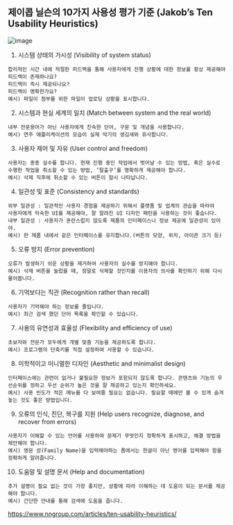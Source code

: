 제이콥 닐슨의 10가지 사용성 평가 기준 (Jakob’s Ten Usability Heuristics)
---
![image](https://user-images.githubusercontent.com/109025674/208391330-d9a298d6-0929-410f-bf4c-3122aa5a7523.png)

1. 시스템 상태의 가시성 (Visibility of system status)
```
합리적인 시간 내에 적절한 피드백을 통해 사용자에게 진행 상황에 대한 정보를 항상 제공해야 
피드백이 존재하나요?
피드백이 즉시 제공되나요?
피드백이 명확한가요?
예시) 파일이 첨부를 위한 파일이 업로딩 상황을 표시합니다.
```

2. 시스템과 현실 세계의 일치 (Match between system and the real world)
```
내부 전문용어가 아닌 사용자에게 친숙한 단어, 구문 및 개념을 사용합니다.
예시) 연주 애플리케이션의 모습이 실제 악기의 생김새와 유사합니다.
```


3. 사용자 제어 및 자유 (User control and freedom)
```
사용자는 종종 실수를 합니다. 현재 진행 중인 작업에서 벗어날 수 있는 방법, 혹은 실수로 수행한 작업을 취소할 수 있는 방법, ’탈출구’를 명확하게 제공해야 합니다.
예시) 삭제 직후에 취소할 수 있는 버튼이 잠시 나타납니다.
```


4. 일관성 및 표준 (Consistency and standards)
```
외부 일관성 : 일관적인 사용자 경험을 제공하기 위해서 플랫폼 및 업계의 관습을 따라야
사용자에게 익숙한 UI를 제공해야, 잘 알려진 UI 디자인 패턴을 사용하는 것이 좋습니다.
내부 일관성 : 사용자가 혼란스럽지 않도록 제품의 인터페이스나 정보 제공에 일관성이 있어야.
예시) 한 제품 내에서 같은 인터페이스를 유지합니다.(버튼의 모양, 위치, 아이콘 크기 등)
```


5. 오류 방지 (Error prevention)
```
오류가 발생하기 쉬운 상황을 제거하여 사용자의 실수를 방지해야 합니다.
예시) 삭제 버튼을 눌렀을 때, 정말로 삭제할 것인지를 이용자의 의사를 확인하기 위해 다시 물어봅니다.
```


6. 기억보다는 직관 (Recognition rather than recall)
```
사용자가 기억해야 하는 정보를 줄입니다.
예시) 최근 검색 했던 단어 목록을 확인할 수 있습니다.
```


7. 사용의 유연성과 효율성 (Flexibility and efficiency of use)
```
초보자와 전문가 모두에게 개별 맞춤 기능을 제공하도록 합니다.
예시) 프로그램의 단축키를 직접 설정하여 사용할 수 있습니다.
```


8. 미학적이고 미니멀한 디자인 (Aesthetic and minimalist design)
```
인터페이스에는 관련이 없거나 불필요한 정보가 포함되지 않도록 합니다. 콘텐츠와 기능의 우선순위를 정하고 우선 순위가 높은 것을 잘 제공하고 있는지 확인하세요.
예시) 사용 빈도가 적은 메뉴를 다 보여줄 필요는 없습니다. 필요할 때에만 볼 수 있게 숨겨놓는 것도 좋은 방법입니다.
```


9. 오류의 인식, 진단, 복구를 지원 (Help users recognize, diagnose, and recover from errors)
```
사용자가 이해할 수 있는 언어를 사용하여 문제가 무엇인지 정확하게 표시하고, 해결 방법을 제안해야 합니다.
예시) 영문 성(Family Name)을 입력해야하는 폼에서는 한글이 아닌 영어를 입력해야 함을 정확하게 알려줍니다.
```


10. 도움말 및 설명 문서 (Help and documentation)
```
추가 설명이 필요 없는 것이 가장 좋지만, 상황에 따라 이해하는 데 도움이 되는 문서를 제공해야 합니다.
예시) 간단한 안내를 통해 검색에 도움을 줍니다.
```
https://www.nngroup.com/articles/ten-usability-heuristics/
